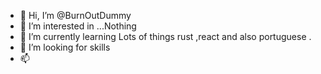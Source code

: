 - 👋 Hi, I’m @BurnOutDummy
- 👀 I’m interested in ...Nothing
- 🌱 I’m currently learning Lots of things rust ,react and also portuguese .
- 💞️ I’m looking for skills
- 📫 

<!---
BurnOutDummy/BurnOutDummy is a ✨ special ✨ repository because its `README.md` (this file) appears on your GitHub profile.
You can click the Preview link to take a look at your changes.
--->
